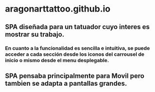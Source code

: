 # aragonarttattoo.github.io
## SPA diseñada para un tatuador cuyo interes es mostrar su trabajo.
### En cuanto a la funcionalidad es sencilla e intuitiva, se puede acceder a cada sección desde los iconos del carrousel de inicio o mismo desde el menu desplegable.
## SPA pensaba principalmente para Movil pero tambien se adapta a pantallas grandes.


